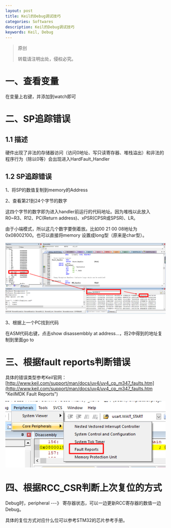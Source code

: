 ```yaml
---
layout: post
title: Keil的Debug调试技巧
categories: Softwares
description: Keil的Debug调试技巧
keywords: Keil, Debug
---
```


> 原创
> 
> 转载请注明出处，侵权必究。

# 一、查看变量
在变量上右键，并添加到watch即可

# 二、SP追踪错误
## 1.1 描述
硬件出现了非法的存储器访问（访问0地址、写只读寄存器、堆栈溢出）和非法的程序行为（除以0等）会出现进入HardFault_Handler

## 1.2 SP追踪错误
1、将SP的数值复制到memory的Address

2、查看第21到24个字节的数字

这四个字节的数字即为进入handler前运行的代码地址。因为堆栈以此放入R0~R3、R12、PC(Return address)、xPSR(CPSR或SPSR)、LR。

由于小端模式，所以这几个数字要倒着放。比如00 21 00 08地址为0x08002100。也可以直接将memory 设置成long型（原来是char型）。

<img src="/images/posts/2018-3-8-Keil-Find-Faults/SP2addr.png" width="700" alt="用SP查找上一次运行的代码" />

3、根据上一个PC找到代码

在ASM代码右键，点击show disassembbly at address...，将2中得到的地址复制到里面go to

# 三、根据fault reports判断错误
具体的错误类型参考Keil官网：[http://www.keil.com/support/man/docs/uv4/uv4_cp_m347_faults.htm](http://www.keil.com/support/man/docs/uv4/uv4_cp_m347_faults.htm "KeilMDK Fault Reports")


<img src="/images/posts/2018-3-8-Keil-Find-Faults/faultreports.png" width="700" alt="根据fault reports判断错误" />

# 四、根据RCC_CSR判断上次复位的方式

Debug时，peripheral ---》  寄存器状态，可以一边更新RCC寄存器的数值一边Debug。

具体的复位方式对应什么位可以参考STM32的芯片参考手册。